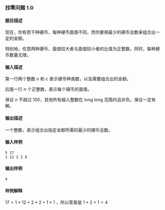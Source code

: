 ### 找零问题 1.0

#### 题目描述

现在，你有若干种硬币，每种硬币面值不同，而你要用最少的硬币总数来组合出一定的金额。

特别地，任意两种硬币，面值较大者与面值较小者的比值为正整数。同时，每种硬币数量无限。

#### 输入描述

第一行两个整数 $n$ 和 $c$ 表示硬币种类数，以及需要组合出的金额。

后面一行 $n$ 个正整数，表示每个硬币的面值。

保证 $n$ 不超过 100，其他所有输入整数在 long long 范围内且非负。保证一定有解。

#### 输出描述

一个整数，表示组合出指定金额所需的最少的硬币总数。

#### 输入样例

```
5 17
1 12 2 2 6
```

#### 输出样例

```
4
```

#### 样例解释

$17 = 1 \times 12 + 2 \times 2 + 1 \times 1$ ，所以答案是 $1 + 2 + 1 = 4$